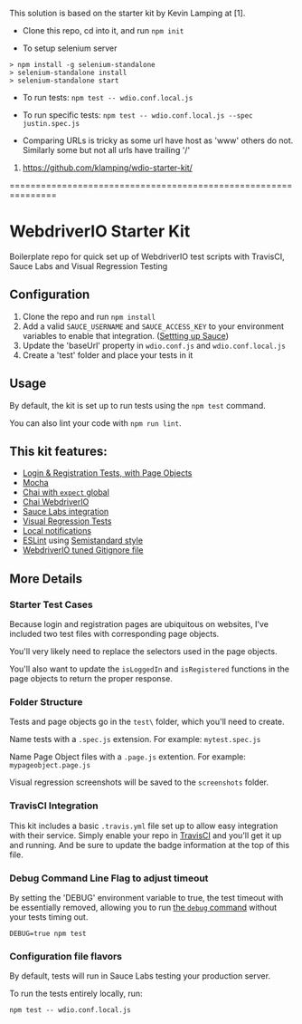 This solution is based on the starter kit by Kevin Lamping at [1].

* Clone this repo, cd into it, and run `npm init`

* To setup selenium server

 ```
 > npm install -g selenium-standalone
 > selenium-standalone install
 > selenium-standalone start
 ```

* To run tests: `npm test -- wdio.conf.local.js`

* To run specific tests: `npm test -- wdio.conf.local.js --spec justin.spec.js`

* Comparing URLs is tricky as some url have host as 'www' others do not. Similarly some but not all urls have trailing '/'

1. https://github.com/klamping/wdio-starter-kit/

===============================================================
# WebdriverIO Starter Kit

Boilerplate repo for quick set up of WebdriverIO test scripts with TravisCI, Sauce Labs and Visual Regression Testing

## Configuration

1. Clone the repo and run `npm install`
2. Add a valid `SAUCE_USERNAME` and `SAUCE_ACCESS_KEY` to your environment variables to enable that integration. ([Settting up Sauce](http://webdriver.io/guide/usage/cloudservices.html#Sauce-Labs))
3. Update the 'baseUrl' property in `wdio.conf.js` and `wdio.conf.local.js`
4. Create a 'test' folder and place your tests in it

## Usage

By default, the kit is set up to run tests using the `npm test` command.

You can also lint your code with `npm run lint`.

## This kit features:

- [Login & Registration Tests, with Page Objects](#starter-test-cases)
- [Mocha](http://mochajs.org/)
- [Chai with `expect` global](http://chaijs.com/guide/styles/#expect)
- [Chai WebdriverIO](https://github.com/marcodejongh/chai-webdriverio)
- [Sauce Labs integration](http://webdriver.io/guide/usage/cloudservices.html#Sauce-Labs)
- [Visual Regression Tests](https://github.com/zinserjan/wdio-visual-regression-service)
- [Local notifications](http://blog.kevinlamping.com/continuous-local-webdriverio-testing-with-onchange-and-node-notifier-watching/)
- [ESLint](http://eslint.org/) using [Semistandard style](https://github.com/Flet/semistandard)
- [WebdriverIO tuned Gitignore file](https://github.com/klamping/wdio-starter-kit/blob/master/.gitignore#L61)

## More Details

### Starter Test Cases

Because login and registration pages are ubiquitous on websites, I've included two test files with corresponding page objects.

You'll very likely need to replace the selectors used in the page objects.

You'll also want to update the `isLoggedIn` and `isRegistered` functions in the page objects to return the proper response.

### Folder Structure

Tests and page objects go in the `test\` folder, which you'll need to create.

Name tests with a `.spec.js` extension. For example: `mytest.spec.js`

Name Page Object files with a `.page.js` extention.  For example: `mypageobject.page.js`

Visual regression screenshots will be saved to the `screenshots` folder.

### TravisCI Integration

This kit includes a basic `.travis.yml` file set up to allow easy integration with their service. Simply enable your repo in [TravisCI](https://travis-ci.org/) and you'll get it up and running. And be sure to update the badge information at the top of this file.

### Debug Command Line Flag to adjust timeout

By setting the 'DEBUG' environment variable to true, the test timeout with be essentially removed, allowing you to run [the `debug` command](https://www.youtube.com/watch?v=xWwP-3B_YyE&lc=z12gw1vqpu2sunjeq222hrsxstf3glohh04) without your tests timing out. 

`DEBUG=true npm test`

### Configuration file flavors

By default, tests will run in Sauce Labs testing your production server.

To run the tests entirely locally, run:

`npm test -- wdio.conf.local.js`